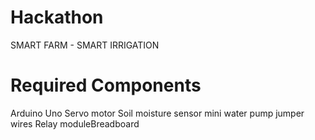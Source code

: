 # Hackathon
 SMART FARM - SMART IRRIGATION
# Required Components
Arduino Uno
Servo motor
Soil moisture sensor
mini water pump
jumper wires
Relay moduleBreadboard

